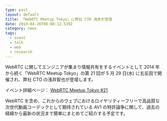 ```yaml
---
type: post
layout: default
title: 「WebRTC Meetup Tokyo」に弊社 CTO 浅井が登壇
date: 2019-04-26T08:08:12.539Z
category: news
tags:
  - event
  - talk
  - web
  - research
---
```

WebRTC に関してエンジニアが集まり情報共有をするイベントとして 2014 年から続く「WebRTC Meetup Tokyo」の第 21 回が 5 月 29 日(水) に五反田で開催され、弊社 CTO の浅井智也が登壇します。

イベント詳細ページ： [WebRTC Meetup Tokyo #21](https://atnd.org/events/105581)

WebRTC を含め、これからのウェブにおけるロイヤリティーフリーで高品質な次世代動画コーデックとして期待されている AV1 の特許論争に関して、過去の経緯から最新の状況まで簡単にまとめてご紹介する予定です。
